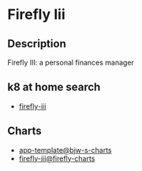 # Firefly Iii

## Description

Firefly III: a personal finances manager

## k8 at home search

- [firefly-iii](https://nanne.dev/k8s-at-home-search/#/firefly-iii)

## Charts

- [app-template@bjw-s-charts](https://bjw-s.github.io/helm-charts/)
- [firefly-iii@firefly-charts](https://firefly-iii.github.io/kubernetes/)
